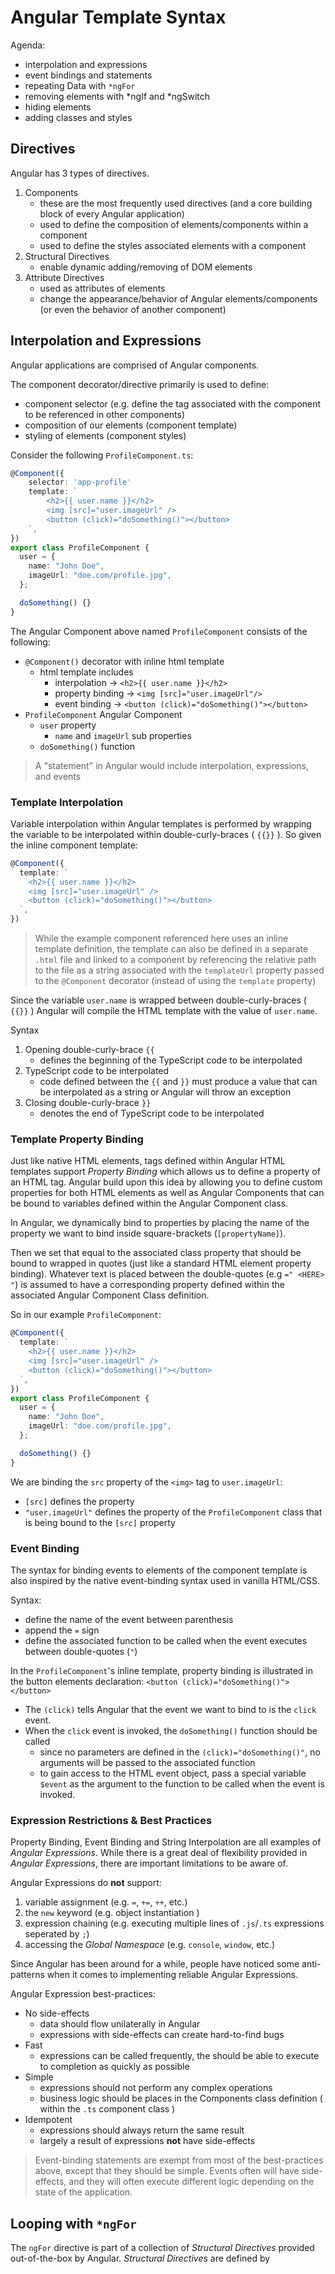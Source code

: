 # Angular Template Syntax

Agenda:

- interpolation and expressions
- event bindings and statements
- repeating Data with `*ngFor`
- removing elements with *ngIf and *ngSwitch
- hiding elements
- adding classes and styles

## Directives

Angular has 3 types of directives.

1. Components
   - these are the most frequently used directives (and a core building block of every Angular application)
   - used to define the composition of elements/components within a component
   - used to define the styles associated elements with a component
2. Structural Directives
   - enable dynamic adding/removing of DOM elements
3. Attribute Directives
   - used as attributes of elements
   - change the appearance/behavior of Angular elements/components (or even the behavior of another component)

## Interpolation and Expressions

Angular applications are comprised of Angular components.

The component decorator/directive primarily is used to define:

- component selector (e.g. define the tag associated with the component to be referenced in other components)
- composition of our elements (component template)
- styling of elements (component styles)

Consider the following `ProfileComponent.ts`:

```ts
@Component({
    selector: 'app-profile'
    template: `
        <h2>{{ user.name }}</h2>
        <img [src]="user.imageUrl" />
        <button (click)="doSomething()"></button>
    `,
})
export class ProfileComponent {
  user = {
    name: "John Doe",
    imageUrl: "doe.com/profile.jpg",
  };

  doSomething() {}
}
```

The Angular Component above named `ProfileComponent` consists of the following:

- `@Component()` decorator with inline html template
  - html template includes
    - interpolation → `<h2>{{ user.name }}</h2>`
    - property binding → `<img [src]="user.imageUrl"/>`
    - event binding → `<button (click)="doSomething()"></button>`
- `ProfileComponent` Angular Component
  - `user` property
    - `name` and `imageUrl` sub properties
  - `doSomething()` function

> A "statement" in Angular would include interpolation, expressions, and events

### Template Interpolation

Variable interpolation within Angular templates is performed by wrapping the variable to be interpolated within double-curly-braces ( `{{}}` ). So given the inline component template:

```ts
@Component({
  template: `
    <h2>{{ user.name }}</h2>
    <img [src]="user.imageUrl" />
    <button (click)="doSomething()"></button>
  `,
})
```

> While the example component referenced here uses an inline template definition, the template can also be defined in a separate `.html` file and linked to a component by referencing the relative path to the file as a string associated with the `templateUrl` property passed to the `@Component` decorator (instead of using the `template` property)

Since the variable `user.name` is wrapped between double-curly-braces ( `{{}}` ) Angular will compile the HTML template with the value of `user.name`.

Syntax

1. Opening double-curly-brace `{{`
   - defines the beginning of the TypeScript code to be interpolated
2. TypeScript code to be interpolated
   - code defined between the `{{` and `}}` must produce a value that can be interpolated as a string or Angular will throw an exception
3. Closing double-curly-brace `}}`
   - denotes the end of TypeScript code to be interpolated

### Template Property Binding

Just like native HTML elements, tags defined within Angular HTML templates support _Property Binding_ which allows us to define a property of an HTML tag. Angular build upon this idea by allowing you to define custom properties for both HTML elements as well as Angular Components that can be bound to variables defined within the Angular Component class.

In Angular, we dynamically bind to properties by placing the name of the property we want to bind inside square-brackets (`[propertyName]`).

Then we set that equal to the associated class property that should be bound to wrapped in quotes (just like a standard HTML element property binding). Whatever text is placed between the double-quotes (e.g `=" <HERE> "`) is assumed to have a corresponding property defined within the associated Angular Component Class definition.

So in our example `ProfileComponent`:

```ts
@Component({
  template: `
    <h2>{{ user.name }}</h2>
    <img [src]="user.imageUrl" />
    <button (click)="doSomething()"></button>
  `,
})
export class ProfileComponent {
  user = {
    name: "John Doe",
    imageUrl: "doe.com/profile.jpg",
  };

  doSomething() {}
}
```

We are binding the `src` property of the `<img>` tag to `user.imageUrl`:

- `[src]` defines the property
- `"user.imageUrl"` defines the property of the `ProfileComponent` class that is being bound to the `[src]` property

### Event Binding

The syntax for binding events to elements of the component template is also inspired by the native event-binding syntax used in vanilla HTML/CSS.

Syntax:

- define the name of the event between parenthesis
- append the `=` sign
- define the associated function to be called when the event executes between double-quotes (`"`)

In the `ProfileComponent`'s inline template, property binding is illustrated in the button elements declaration: `<button (click)="doSomething()"></button>`

- The `(click)` tells Angular that the event we want to bind to is the `click` event.
- When the `click` event is invoked, the `doSomething()` function should be called
  - since no parameters are defined in the `(click)="doSomething()"`, no arguments will be passed to the associated function
  - to gain access to the HTML event object, pass a special variable `$event` as the argument to the function to be called when the event is invoked.

### Expression Restrictions & Best Practices

Property Binding, Event Binding and String Interpolation are all examples of _Angular Expressions_. While there is a great deal of flexibility provided in _Angular Expressions_, there are important limitations to be aware of.

Angular Expressions do **not** support:

1. variable assignment (e.g. `=`, `+=`, `++`, etc.)
2. the `new` keyword (e.g. object instantiation )
3. expression chaining (e.g. executing multiple lines of `.js`/`.ts` expressions seperated by `;`)
4. accessing the _Global Namespace_ (e.g. `console`, `window`, etc.)

Since Angular has been around for a while, people have noticed some anti-patterns when it comes to implementing reliable Angular Expressions.

Angular Expression best-practices:

- No side-effects
  - data should flow unilaterally in Angular
  - expressions with side-effects can create hard-to-find bugs
- Fast
  - expressions can be called frequently, the should be able to execute to completion as quickly as possible
- Simple
  - expressions should not perform any complex operations
  - business logic should be places in the Components class definition ( within the `.ts` component class )
- Idempotent
  - expressions should always return the same result
  - largely a result of expressions **not** have side-effects

> Event-binding statements are exempt from most of the best-practices above, except that they should be simple. Events often will have side-effects, and they will often execute different logic depending on the state of the application.

## Looping with `*ngFor`

The `ngFor` directive is part of a collection of _Structural Directives_ provided out-of-the-box by Angular. _Structural Directives_ are defined by

